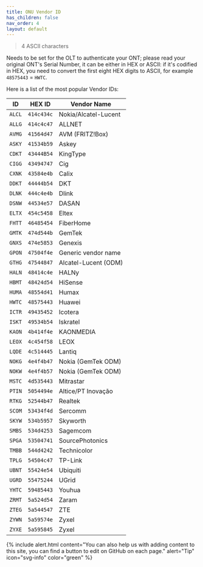 ```yaml
---
title: ONU Vendor ID
has_children: false
nav_order: 4
layout: default
---
```


> 4 ASCII characters

Needs to be set for the OLT to authenticate your ONT; please read your original ONT's Serial Number, it can be either in HEX or ASCII: if it's codified in HEX, you need to convert the first eight HEX digits to ASCII, for example `48575443` = `HWTC`.

Here is a list of the most popular Vendor IDs:


| ID     | HEX ID     | Vendor Name          |
| ------ | ---------- | -------------------- |
| `ALCL` | `414c434c` | Nokia/Alcatel-Lucent |
| `ALLG` | `414c4c47` | ALLNET               |
| `AVMG` | `41564d47` | AVM (FRITZ!Box)      |
| `ASKY` | `41534b59` | Askey                |
| `CDKT` | `43444B54` | KingType             |
| `CIGG` | `43494747` | Cig                  |
| `CXNK` | `43584e4b` | Calix                |
| `DDKT` | `44444b54` | DKT                  |
| `DLNK` | `444c4e4b` | Dlink                |
| `DSNW` | `44534e57` | DASAN                |
| `ELTX` | `454c5458` | Eltex                |
| `FHTT` | `46485454` | FiberHome            |
| `GMTK` | `474d544b` | GemTek               |
| `GNXS` | `474e5853` | Genexis              |
| `GPON` | `47504f4e` | Generic vendor name  |
| `GTHG` | `47544847` | Alcatel-Lucent (ODM) |
| `HALN` | `48414c4e` | HALNy                |
| `HBMT` | `48424d54` | HiSense              |
| `HUMA` | `48554d41` | Humax                |
| `HWTC` | `48575443` | Huawei               |
| `ICTR` | `49435452` | Icotera              |
| `ISKT` | `49534b54` | Iskratel             |
| `KAON` | `4b414f4e` | KAONMEDIA            |
| `LEOX` | `4c454f58` | LEOX                 |
| `LQDE` | `4c514445` | Lantiq               |
| `NOKG` | `4e4f4b47` | Nokia (GemTek ODM)   |
| `NOKW` | `4e4f4b57` | Nokia (GemTek ODM)   |
| `MSTC` | `4d535443` | Mitrastar            |
| `PTIN` | `5054494e` | Altice/PT Inovação   |
| `RTKG` | `52544b47` | Realtek              |
| `SCOM` | `53434f4d` | Sercomm              |
| `SKYW` | `534b5957` | Skyworth             |
| `SMBS` | `534d4253` | Sagemcom             | 
| `SPGA` | `53504741` | SourcePhotonics      |
| `TMBB` | `544d4242` | Technicolor          |
| `TPLG` | `54504c47` | TP-Link              |
| `UBNT` | `55424e54` | Ubiquiti             |
| `UGRD` | `55475244` | UGrid                |
| `YHTC` | `59485443` | Youhua               |
| `ZRMT` | `5a524d54` | Zaram                |
| `ZTEG` | `5a544547` | ZTE                  |
| `ZYWN` | `5a59574e` | Zyxel                |
| `ZYXE` | `5a595845` | Zyxel                |

{% include alert.html content="You can also help us with adding content to this site, you can find a button to edit on GitHub on each page." alert="Tip"  icon="svg-info" color="green" %}
